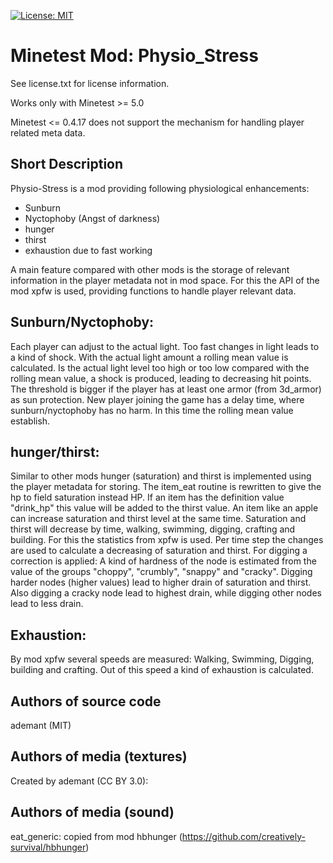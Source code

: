 [![License: MIT](https://img.shields.io/badge/License-MIT-yellow.svg)](https://opensource.org/licenses/MIT)
# Minetest Mod: Physio_Stress

See license.txt for license information.

Works only with Minetest >= 5.0

Minetest <= 0.4.17 does not support the mechanism for handling player related meta data.

## Short Description
Physio-Stress is a mod providing following physiological enhancements:
- Sunburn
- Nyctophoby (Angst of darkness)
- hunger
- thirst
- exhaustion due to fast working

A main feature compared with other mods is the storage of relevant information in the player metadata not in mod space. For this the API of the mod xpfw is used, providing functions to handle player relevant data.

## Sunburn/Nyctophoby:
Each player can adjust to the actual light. Too fast changes in light leads to a kind of shock.
With the actual light amount a rolling mean value is calculated. Is the actual light level too high or too low compared with the rolling mean value, a shock is produced, leading to decreasing hit points.
The threshold is bigger if the player has at least one armor (from 3d_armor) as sun protection.
New player joining the game has a delay time, where sunburn/nyctophoby has no harm. In this time the rolling mean value establish.

## hunger/thirst:
Similar to other mods hunger (saturation) and thirst is implemented using the player metadata for storing.
The item_eat routine is rewritten to give the hp to field saturation instead HP.
If an item has the definition value "drink_hp" this value will be added to the thirst value.
An item like an apple can increase saturation and thirst level at the same time.
Saturation and thirst will decrease by time, walking, swimming, digging, crafting and building. For this the statistics from xpfw is used. Per time step the changes are used to calculate a decreasing of saturation and thirst.
For digging a correction is applied: A kind of hardness of the node is estimated from the value of the groups "choppy", "crumbly", "snappy" and "cracky". Digging harder nodes (higher values) lead to higher drain of saturation and thirst. Also digging a cracky node lead to highest drain, while digging other nodes lead to less drain.

## Exhaustion:
By mod xpfw several speeds are measured: Walking, Swimming, Digging, building and crafting. Out of this speed a kind of exhaustion is calculated.

## Authors of source code

ademant (MIT)

## Authors of media (textures)
  
Created by ademant (CC BY 3.0):

## Authors of media (sound)

  eat_generic:	copied from mod hbhunger (https://github.com/creatively-survival/hbhunger)
